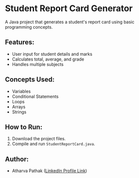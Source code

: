 # Student Report Card Generator
A Java project that generates a student's report card using basic programming concepts.

## Features:
- User input for student details and marks
- Calculates total, average, and grade
- Handles multiple subjects

## Concepts Used:
- Variables
- Conditional Statements
- Loops
- Arrays
- Strings

## How to Run:
1. Download the project files.
2. Compile and run `StudentReportCard.java`.

## Author:
- Atharva Pathak ([LinkedIn Profile Link](https://www.linkedin.com/in/atharva-pathak007/))

